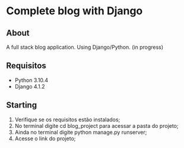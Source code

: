 # Complete blog with Django

## About
 A full stack blog application. Using Django/Python. (in progress)
 
 ## Requisitos
 
- Python 3.10.4
- Django 4.1.2

## Starting

1. Verifique se os requisitos estão instalados;
2. No terminal digite cd blog_project para acessar a pasta do projeto;
3. Ainda no terminal digite python manage.py runserver;
4. Acesse o link do projeto;
